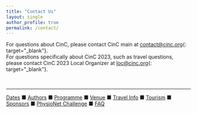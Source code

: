 ```yaml
---
title: "Contact Us"
layout: single
author_profile: true
permalink: /contact/
---
```


For questions about CinC, please contact CinC main at <contact@cinc.org>{: target="_blank"}.\
For questions specifically about CinC 2023, such as travel questions, please contact CinC 2023 Local Organizer at <loc@cinc.org>{: target="_blank"}.

&nbsp;


---

[Dates](../dates/) &#9632; [Authors](../authors) &#9632; [Programme](../programme/) &#9632; [Venue](../venue/) &#9632; [Travel Info](../travel) &#9632; [Tourism](../tourism/) &#9632; [Sponsors](../sponsors/) &#9632; [PhysioNet Challenge](../challenge/) &#9632; [FAQ](../faq/)
